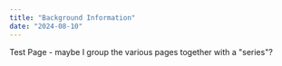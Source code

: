 ```yaml
---
title: "Background Information"
date: "2024-08-10"
---
```


Test Page - maybe I group the various pages together with a "series"?




